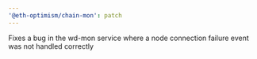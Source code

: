 ```yaml
---
'@eth-optimism/chain-mon': patch
---
```


Fixes a bug in the wd-mon service where a node connection failure event was not handled correctly
